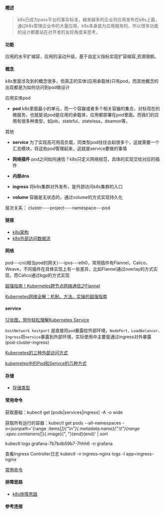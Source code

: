 #### 概述
> k8s已成为pass平台的事实标准，越来越多的企业将应用发布在k8s上面，通过k8s管理企业中的大量应用，k8s本身是为应用服务的，所以很多功能的设计都要站在对开发的友好角度来思考。

#### 功能
应用的水平扩缩容，应用的滚动升级，基于自定义指标实现扩容缩容,资源限额。

#### 概念
k8s里面涉及到的概念很多，但真正的实体(应用承载体)只有pod，而其他概念的出现都是为如何访问到pod做设计


应用实体pod

- **pod** k8s里面最小的单元，而一个容器或者多个相关容器的集合，对标现在的微服务，也就是说pod是应用的承载体，应用都部署在pod里面。而我们的应用有很多种类型，如job，stateful，stateless，deamon等，

其他

- **service** 为了实现高可用高负载，同类型pod往往会起很多个，这就需要一个汇总模块，将这些pod管理起来，这就是service要做的事情

- **网络插件** pod之间如何通信？k8s只定义网络规范，具体的实现交给对应的插件

- **内部dns** 
- **ingress** 将k8s集群对外发布，是外部访问k8s集群的入口
- **volume** 容器是无状态的，通过volume的方式实现持久化

层次关系： cluster----project----namespace---pod

#### 链接
* [k8s架构](k8s.md)
* [k8s外部访问数据流](dataflow.md)

#### 网络
pod---cni(相当pod的网关)---ipvs---eth0，常用插件有Flannel，Calico，Weave，不同插件在具体实现上有一些差异，比如Flannel通过overlay的方式实现，而Calico通过bgp的方式实现

[超强指南！Kubernetes跨节点网络通信之Flannel](https://mp.weixin.qq.com/s/uJR4YmUuSCjgEi-VNkTLnA)

[Kubernetes网络全解：机制、方法、实操的超强指南](https://mp.weixin.qq.com/s/YO-MPJFei6flcvQdktQRww)

#### service
[12张图，带你轻松理解Kubernetes Service](https://mp.weixin.qq.com/s/dAujOyQLJOuzSu-tamH7zA)

`hostNetwork hostport` 是直接将`pod`暴露给外部环境，`NodePort，LoadBalancer，Ingress`将`service`暴露到外部环境，实际使用中主要是通过ingress对外暴露(pod-cluster-ingress)

[Kubernetes的三种外部访问方式](http://dockone.io/article/4884)

[kubenretes中的Pod和Serivce的几种方式](https://jimmysong.io/blog/accessing-kubernetes-pods-from-outside-of-the-cluster/)

#### 存储
* [存储类型](k8s_data.md)

#### 常用命令

获取基础：kubectl get [pods|services|ingress] -A  -o wide

获取所有运行的容器：kubectl get pods --all-namespaces -o=jsonpath='{range .items[*]}{"\n"}{.metadata.name}{":\t"}{range .spec.containers[*]}{.image}{", "}{end}{end}' | sort

kubectl logs grafana-7b7bdb59b7-7hhh6 -n grafana

查看Ingress Controller日志
kubectl -n ingress-nginx logs -l app=ingress-nginx

[常用命令](https://www.huaweicloud.com/articles/7d96cb778b661628f5c522e0fd1dda8d.html)

#### 排障思路

* [k8s排障思路](k8s_error_guide.md)


#### 参考连接





